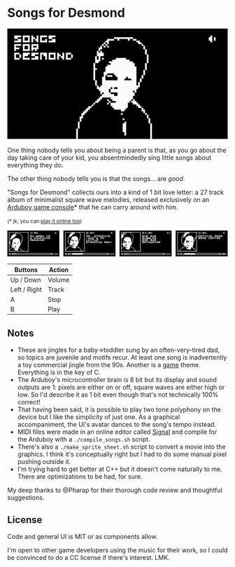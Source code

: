 # Songs for Desmond

![Songs for Desmond, Title](screenshots/title.png)

One thing nobody tells you about being a parent is that, as you go about the day taking care of your kid, you absentmindedly sing little songs about everything they do.

The other thing nobody tells you is that the songs... are _good_.

"Songs for Desmond" collects ours into a kind of 1 bit love letter: a 27 track album of minimalist square wave melodies, released exclusively on an [Arduboy game console](https://www.arduboy.com/)\* that he can carry around with him.

<small>(\* jk, you can [play it online too](https://tiberiusbrown.github.io/Ardens/player.html?file=https://github.com/rocktronica/songs_for_desmond/raw/main/songs_for_desmond.ino.hex))</small>

![Songs for Desmond, Operation](screenshots/operation.png)

| Buttons      | Action |
| ------------ | ------ |
| Up / Down    | Volume |
| Left / Right | Track  |
| A            | Stop   |
| B            | Play   |

## Notes

- These are jingles for a baby->toddler sung by an often-very-tired dad, so topics are juvenile and motifs recur. At least one song is inadvertently a toy commercial jingle from the 90s. Another is a [game](https://github.com/rocktronica/any-kind-of-car-and-any-kind-of-truck) theme. Everything is in the key of C.
- The Arduboy's microcontroller brain is 8 bit but its display and sound outputs are 1: pixels are either on or off, square waves are either high or low. So I'd describe it as 1 bit even though that's not technically 100% correct!
- That having been said, it is possible to play two tone polyphony on the device but I like the simplicity of just one. As a graphical accompaniment, the UI's avatar dances to the song's tempo instead.
- MIDI files were made in an online editor called [Signal](https://signal.vercel.app/) and compile for the Arduboy with a `./compile_songs.sh` script.
- There's also a `./make_sprite_sheet.sh` script to convert a movie into the graphics. I think it's conceptually right but I had to do some manual pixel pushing outside it.
- I'm trying hard to get better at C++ but it doesn't come naturally to me. There are optimizations to be had, for sure.

My deep thanks to @Pharap for their thorough code review and thoughtful suggestions.

## License

Code and general UI is MIT or as components allow.

I'm open to other game developers using the music for their work, so I could be convinced to do a CC license if there's interest. LMK.
